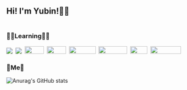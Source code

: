 <h2>Hi! I'm Yubin!👋🏻</h2>
<h3><br>👩‍💻Learning👩‍💻</h3>
<p dir="auto">
  <a target="_blank" rel="noopener noreferrer" href="https://camo.githubusercontent.com/c627263bfde5e853eef76b088f380460a4f2f2d909175eee6a77b42ca1a041c1/68747470733a2f2f696d672e736869656c64732e696f2f62616467652f432d4138423943433f7374796c653d666c61742d737175617265266c6f676f3d43266c6f676f436f6c6f723d7768697465"><img src="https://camo.githubusercontent.com/c627263bfde5e853eef76b088f380460a4f2f2d909175eee6a77b42ca1a041c1/68747470733a2f2f696d672e736869656c64732e696f2f62616467652f432d4138423943433f7374796c653d666c61742d737175617265266c6f676f3d43266c6f676f436f6c6f723d7768697465" data-canonical-src="https://img.shields.io/badge/C-A8B9CC?style=flat-square&amp;logo=C&amp;logoColor=white" style="max-width: 100%;"></a>&nbsp;
    <a target="_blank" rel="noopener noreferrer" href="https://camo.githubusercontent.com/dd7559df3804c36eeeb5da15bb3445ea66682b8ffc736e2dc737e1975056cbf4/68747470733a2f2f696d672e736869656c64732e696f2f62616467652f507974686f6e2d3337363641423f7374796c653d666c61742d737175617265266c6f676f3d507974686f6e266c6f676f436f6c6f723d7768697465"><img src="https://camo.githubusercontent.com/dd7559df3804c36eeeb5da15bb3445ea66682b8ffc736e2dc737e1975056cbf4/68747470733a2f2f696d672e736869656c64732e696f2f62616467652f507974686f6e2d3337363641423f7374796c653d666c61742d737175617265266c6f676f3d507974686f6e266c6f676f436f6c6f723d7768697465" data-canonical-src="https://img.shields.io/badge/Python-3766AB?style=flat-square&amp;logo=Python&amp;logoColor=white" style="max-width: 100%;"></a>&nbsp; 
  <img src="https://img.shields.io/badge/html-E34F26?style=for-the-badge&logo=html5&logoColor=white" width="50" height="20">&nbsp;
  <img src="https://img.shields.io/badge/css-1572B6?style=for-the-badge&logo=css3&logoColor=white" width="50" height="20">&nbsp;
  <img src="https://img.shields.io/badge/react-61DAFB?style=for-the-badge&logo=react&logoColor=black" width="70" height="20">&nbsp;
  <img src="https://img.shields.io/badge/mariaDB-003545?style=for-the-badge&logo=mariaDB&logoColor=white" width="75" height="20">&nbsp;
  <img src="https://img.shields.io/badge/JAVA-007396?style=for-the-badge&logo=java&logoColor=white" width="45" height="20">&nbsp;
  <img src="https://img.shields.io/badge/javascript-F7DF1E?style=for-the-badge&logo=javascript&logoColor=black" width="80" height="20">&nbsp;
</p>
<h3>🍒Me🍒</h3>


![Anurag's GitHub stats](https://github-readme-stats.vercel.app/api?username=YangYubin12&show_icons=true&theme=graywhite)
